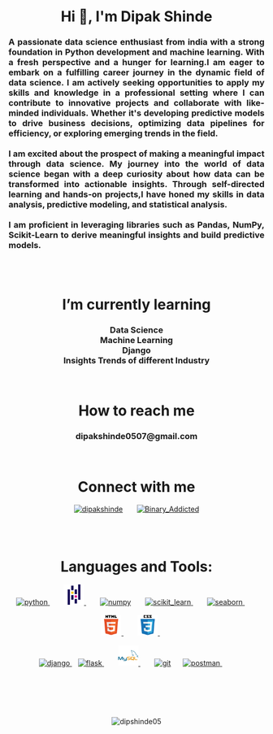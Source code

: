 <h1 align="center">Hi 👋, I'm Dipak Shinde</h1>
<h3 align="justify">A passionate data science enthusiast from india with a strong foundation in Python development and machine learning.
     With a fresh perspective and a hunger for learning.I am eager to embark on a fulfilling career journey in the dynamic field of data science.
    I am actively seeking opportunities to apply my skills and knowledge in a professional setting where
    I can contribute to innovative projects and collaborate with like-minded individuals.
    Whether it's developing predictive models to drive business decisions, optimizing data pipelines for efficiency, or exploring emerging trends in the field.
  <br><br>I am excited about the prospect of making a meaningful impact through data science. My journey into the world of data science began with a deep curiosity about how data can be transformed into actionable insights. Through self-directed learning and hands-on projects,I have honed my skills in data analysis, predictive modeling, and statistical analysis. 
<br><br>I am proficient in leveraging libraries such as Pandas, NumPy, Scikit-Learn to derive meaningful insights and build predictive models.</h3>

<br>
<br>
<h1 align="center">I’m currently learning</h1> <h3 align="center">Data Science<br>Machine Learning<br>Django <br>Insights Trends of different Industry</h3>
<br>
<h1 align="center">How to reach me  </h1>
<h3 align="center">dipakshinde0507@gmail.com </h3>
<br>
<h1 align="center">Connect with me</h1>
<p align="center"><a href="https://linkedin.com/in/dipakshinde" target="blank"><img src="https://raw.githubusercontent.com/rahuldkjain/github-profile-readme-generator/master/src/images/icons/Social/linked-in-alt.svg" alt="dipakshinde" height="40" width="30" /></a>&nbsp;&nbsp; &nbsp;&nbsp; &nbsp;<a href="https://www.instagram.com/binary_addicted/" target="blank"><img src="https://img.icons8.com/fluency/40/instagram-new.png" alt="Binary_Addicted" height="40" width="40"></a></p>
<br><br>
<h1 align="center">Languages and Tools:</h1>
<p align="center"> 
    <a href="https://www.python.org" target="_blank" rel="noreferrer"> <img width="40" height="40" src="https://img.icons8.com/color/48/python--v1.png" alt="python"  /> </a>&nbsp;&nbsp;&nbsp;&nbsp;&nbsp;&nbsp;
    <a href="https://pandas.pydata.org/" target="_blank" rel="noreferrer"> <img width="40" height="40" src="https://raw.githubusercontent.com/devicons/devicon/2ae2a900d2f041da66e950e4d48052658d850630/icons/pandas/pandas-original.svg" alt="pandas"  /> </a>&nbsp;&nbsp;&nbsp;&nbsp;&nbsp;&nbsp;
    <a href="https://numpy.org/" target="_blank" rel="noreferrer"> <img  width="40" height="40" src="https://img.icons8.com/color/40/numpy.png" alt="numpy"/></a>&nbsp;&nbsp;&nbsp;&nbsp;&nbsp;&nbsp;
    <a href="https://scikit-learn.org/" target="_blank" rel="noreferrer"> <img width="40" height="40" src="https://upload.wikimedia.org/wikipedia/commons/0/05/Scikit_learn_logo_small.svg" alt="scikit_learn"  /> </a>&nbsp;&nbsp;&nbsp;&nbsp;&nbsp;&nbsp;
    <a href="https://seaborn.pydata.org/" target="_blank" rel="noreferrer"> <img width="40" height="40" src="https://seaborn.pydata.org/_images/logo-mark-lightbg.svg" alt="seaborn"  /> </a>&nbsp;&nbsp;&nbsp;&nbsp;&nbsp;&nbsp;<br><br>
    <a href="https://www.w3.org/html/" target="_blank" rel="noreferrer"> <img width="40" height="40" src="https://raw.githubusercontent.com/devicons/devicon/master/icons/html5/html5-original-wordmark.svg" alt="html5"  /> </a>&nbsp;&nbsp;&nbsp;&nbsp;&nbsp;&nbsp;
    <a href="https://www.w3schools.com/css/" target="_blank" rel="noreferrer"> <img width="40" height="40" src="https://raw.githubusercontent.com/devicons/devicon/master/icons/css3/css3-original-wordmark.svg" alt="css3"  /> </a>&nbsp;&nbsp;&nbsp;&nbsp;&nbsp;&nbsp; <br><br>
    <a href="https://www.djangoproject.com/" target="_blank" rel="noreferrer"> <img width="40" height="40" src="https://cdn.worldvectorlogo.com/logos/django.svg" alt="django"  /> </a> &nbsp;&nbsp;
    <a href="https://flask.palletsprojects.com/" target="_blank" rel="noreferrer"> <img width="40" height="40" src="https://www.vectorlogo.zone/logos/pocoo_flask/pocoo_flask-icon.svg" alt="flask"  /> </a>&nbsp;&nbsp;&nbsp;&nbsp;&nbsp;&nbsp;
    <a href="https://www.mysql.com/" target="_blank" rel="noreferrer"> <img width="40" height="40" src="https://raw.githubusercontent.com/devicons/devicon/master/icons/mysql/mysql-original-wordmark.svg" alt="mysql"  /> </a>&nbsp;&nbsp;&nbsp;&nbsp;&nbsp;&nbsp;
    <a href="https://git-scm.com/" target="_blank" rel="noreferrer"> <img width="40" height="40" src="https://www.vectorlogo.zone/logos/git-scm/git-scm-icon.svg" alt="git" ></a>&nbsp;&nbsp;&nbsp;&nbsp;&nbsp;
    <a href="https://postman.com" target="_blank" rel="noreferrer"> <img width="40" height="40" src="https://www.vectorlogo.zone/logos/getpostman/getpostman-icon.svg" alt="postman"  /> </a>&nbsp;&nbsp;&nbsp;&nbsp;&nbsp;&nbsp;
</p>
<br>
<br>
<br>
<br>
<p align="center"><img align="center" src="https://github-readme-stats.vercel.app/api/top-langs?username=dipshinde05&show_icons=true&locale=en&layout=compact" alt="dipshinde05" height="250" width="500" /></p>

<!---
dipshinde05/dipshinde05 is a ✨ special ✨ repository because its `README.md` (this file) appears on your GitHub profile.
You can click the Preview link to take a look at your changes.
--->
